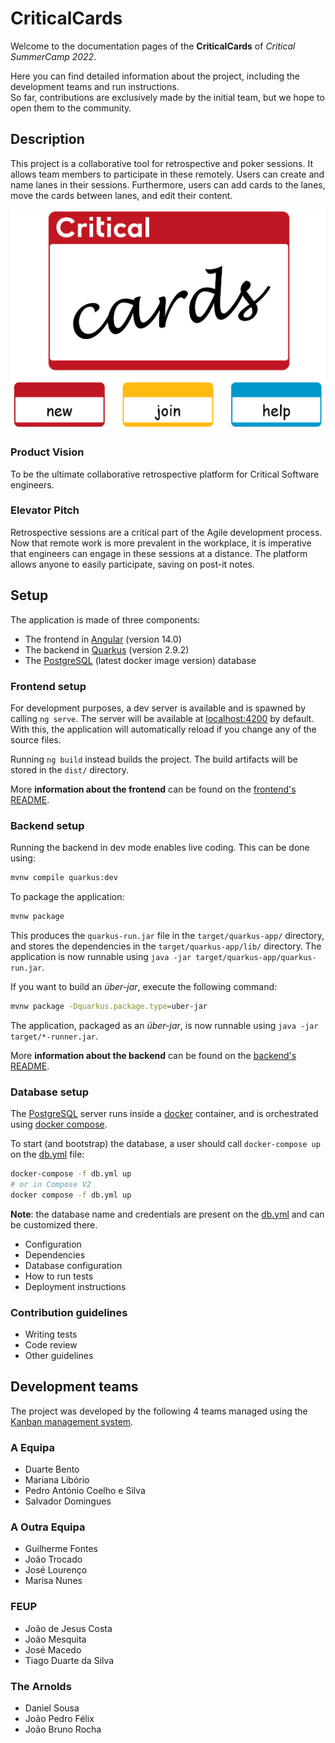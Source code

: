 # CriticalCards

Welcome to the documentation pages of the **CriticalCards** of
_Critical SummerCamp 2022_.

Here you can find detailed information about the project, including the development
teams and run instructions.  
So far, contributions are exclusively made by the initial team, but we hope to open
them to the community.

## Description

This project is a collaborative tool for retrospective and poker sessions. It allows
team members to participate in these remotely. Users can create and name lanes in their
sessions. Furthermore, users can add cards to the lanes, move the cards between lanes,
and edit their content.

![Main page](./docs/main_page.png)

### Product Vision

To be the ultimate collaborative retrospective platform for Critical Software engineers.

### Elevator Pitch

Retrospective sessions are a critical part of the Agile development process. Now that remote
work is more prevalent in the workplace, it is imperative that engineers can engage
in these sessions at a distance. The platform allows anyone to easily participate, saving
on post-it notes.

## Setup

The application is made of three components:

- The frontend in [Angular](https://angular.io) (version 14.0)
- The backend in [Quarkus](https://quarkus.io) (version 2.9.2)
- The [PostgreSQL](https://www.postgresql.org) (latest docker image version) database

### Frontend setup

For development purposes, a dev server is available and is spawned by calling `ng serve`.
The server will be available at [localhost:4200](http://localhost:4200) by default. With
this, the application will automatically reload if you change any of the source files.

Running `ng build` instead builds the project. The build artifacts will be stored in
the `dist/` directory.

More **information about the frontend** can be found on the [frontend's README](./frontend/).

### Backend setup

Running the backend in dev mode enables live coding. This can be done using:

```sh
mvnw compile quarkus:dev
```

To package the application:

```sh
mvnw package
```

This produces the `quarkus-run.jar` file in the `target/quarkus-app/` directory, and stores
the dependencies in the `target/quarkus-app/lib/` directory. The application is now runnable
using `java -jar target/quarkus-app/quarkus-run.jar`.

If you want to build an _über-jar_, execute the following command:

```sh
mvnw package -Dquarkus.package.type=uber-jar
```

The application, packaged as an _über-jar_, is now runnable using `java -jar target/*-runner.jar`.

More **information about the backend** can be found on the
[backend's README](./backend/CriticalCards/).

### Database setup

The [PostgreSQL](https://www.postgresql.org) server runs inside a [docker](https://www.docker.com)
container, and is orchestrated using [docker compose](https://docs.docker.com/compose).

To start (and bootstrap) the database, a user should call `docker-compose up` on
the [db.yml](./db.yml) file:

```sh
docker-compose -f db.yml up
# or in Compose V2
docker compose -f db.yml up
```

**Note**: the database name and credentials are present on the [db.yml](./db.yml) and
can be customized there.

* Configuration
* Dependencies
* Database configuration
* How to run tests
* Deployment instructions

### Contribution guidelines ###

* Writing tests
* Code review
* Other guidelines

## Development teams

The project was developed by the following 4 teams managed using the
[Kanban management system](https://kanbanize.com/kanban-resources/getting-started/what-is-kanban).

### A Equipa

- Duarte Bento
- Mariana Libório
- Pedro António Coelho e Silva
- Salvador Domingues

### A Outra Equipa

- Guilherme Fontes
- João Trocado
- José Lourenço
- Marisa Nunes

### FEUP

- João de Jesus Costa
- João Mesquita
- José Macedo
- Tiago Duarte da Silva

### The Arnolds

- Daniel Sousa
- João Pedro Félix
- João Bruno Rocha